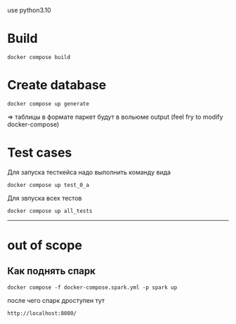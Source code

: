 use python3.10

# Build

    docker compose build

# Create database

    docker compose up generate    

=> таблицы в формате паркет будут в вольюме output 
(feel fry to modify docker-compose)

# Test cases
Для запуска тесткейса надо выполнить команду вида 

    docker compose up test_0_a 

Для звпуска всех тестов

    docker compose up all_tests 

---
# out of scope
## Как поднять спарк

    docker compose -f docker-compose.spark.yml -p spark up

после чего спарк дроступен тут 

    http://localhost:8080/


